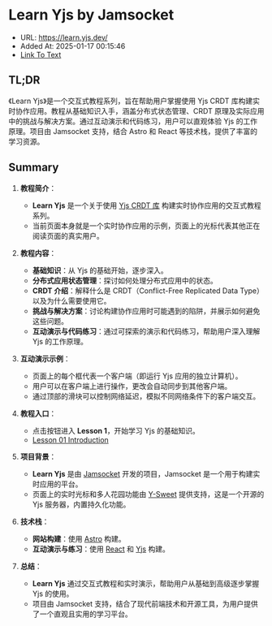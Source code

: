 # Learn Yjs by Jamsocket
- URL: https://learn.yjs.dev/
- Added At: 2025-01-17 00:15:46
- [Link To Text](2025-01-17-learn-yjs-by-jamsocket_raw.md)

## TL;DR
《Learn Yjs》是一个交互式教程系列，旨在帮助用户掌握使用 Yjs CRDT 库构建实时协作应用。教程从基础知识入手，涵盖分布式状态管理、CRDT 原理及实际应用中的挑战与解决方案。通过互动演示和代码练习，用户可以直观体验 Yjs 的工作原理。项目由 Jamsocket 支持，结合 Astro 和 React 等技术栈，提供了丰富的学习资源。

## Summary
1. **教程简介**：
   - **Learn Yjs** 是一个关于使用 [Yjs CRDT 库](https://github.com/yjs/yjs) 构建实时协作应用的交互式教程系列。
   - 当前页面本身就是一个实时协作应用的示例，页面上的光标代表其他正在阅读页面的真实用户。

2. **教程内容**：
   - **基础知识**：从 Yjs 的基础开始，逐步深入。
   - **分布式应用状态管理**：探讨如何处理分布式应用中的状态。
   - **CRDT 介绍**：解释什么是 CRDT（Conflict-Free Replicated Data Type）以及为什么需要使用它。
   - **挑战与解决方案**：讨论构建协作应用时可能遇到的陷阱，并展示如何避免这些问题。
   - **互动演示与代码练习**：通过可探索的演示和代码练习，帮助用户深入理解 Yjs 的工作原理。

3. **互动演示示例**：
   - 页面上的每个框代表一个客户端（即运行 Yjs 应用的独立计算机）。
   - 用户可以在客户端上进行操作，更改会自动同步到其他客户端。
   - 通过顶部的滑块可以控制网络延迟，模拟不同网络条件下的客户端交互。

4. **教程入口**：
   - 点击按钮进入 **Lesson 1**，开始学习 Yjs 的基础知识。
   - [Lesson 01 Introduction](https://learn.yjs.dev/lessons/01-introduction/)

5. **项目背景**：
   - **Learn Yjs** 是由 [Jamsocket](https://jamsocket.com/) 开发的项目，Jamsocket 是一个用于构建实时应用的平台。
   - 页面上的实时光标和多人花园功能由 [Y-Sweet](https://jamsocket.com/y-sweet) 提供支持，这是一个开源的 Yjs 服务器，内置持久化功能。

6. **技术栈**：
   - **网站构建**：使用 [Astro](https://astro.build/) 构建。
   - **互动演示与练习**：使用 [React](https://react.dev/) 和 [Yjs](https://github.com/yjs/yjs) 构建。

7. **总结**：
   - **Learn Yjs** 通过交互式教程和实时演示，帮助用户从基础到高级逐步掌握 Yjs 的使用。
   - 项目由 Jamsocket 支持，结合了现代前端技术和开源工具，为用户提供了一个直观且实用的学习平台。
